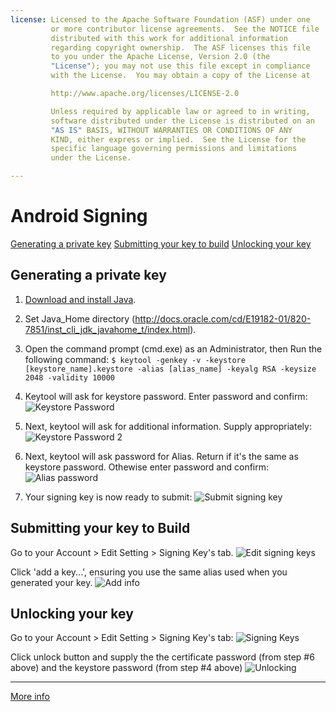 ```yaml
---
license: Licensed to the Apache Software Foundation (ASF) under one
         or more contributor license agreements.  See the NOTICE file
         distributed with this work for additional information
         regarding copyright ownership.  The ASF licenses this file
         to you under the Apache License, Version 2.0 (the
         "License"); you may not use this file except in compliance
         with the License.  You may obtain a copy of the License at

         http://www.apache.org/licenses/LICENSE-2.0

         Unless required by applicable law or agreed to in writing,
         software distributed under the License is distributed on an
         "AS IS" BASIS, WITHOUT WARRANTIES OR CONDITIONS OF ANY
         KIND, either express or implied.  See the License for the
         specific language governing permissions and limitations
         under the License.

---
```


# Android Signing

[Generating a private key](#_generating_a_private_key)
[Submitting your key to build](#_submitting_your_key_to_build)
[Unlocking your key](#_unlocking_your_key)

## Generating a private key

1. [Download and install Java](http://www.java.com/en/download/index.jsp).

2. Set Java_Home directory (http://docs.oracle.com/cd/E19182-01/820-7851/inst_cli_jdk_javahome_t/index.html).

3. Open the command prompt (cmd.exe) as an Administrator, then Run the following command: `$ keytool -genkey -v -keystore [keystore_name].keystore -alias [alias_name] -keyalg RSA -keysize 2048 -validity 10000`

4. Keytool will ask for keystore password. Enter password and confirm:
![Keystore Password](https://lh6.googleusercontent.com/-dTrBt9fr6XY/UQoYlRA-5AI/AAAAAAAAACA/HQfQ0dEeORE/s800/android_keystore_pass.png)

5. Next, keytool will ask for additional information. Supply appropriately:
![Keystore Password 2](https://lh3.googleusercontent.com/-tHJyFTz4Jgg/UQoZcBfALpI/AAAAAAAAACM/RadHnubtmzQ/s800/additional_info.png)

6. Next, keytool will ask password for Alias. Return if it's the same as keystore password. Othewise enter password and confirm:
![Alias password](https://lh4.googleusercontent.com/-rDuGcZs9D1o/UQobXI9BeqI/AAAAAAAAACk/Hzq0MRVysV4/s800/alias_password.png)

7. Your signing key is now ready to submit:
![Submit signing key](https://lh3.googleusercontent.com/-HITXvrjJ_Ts/UQoefEAAnfI/AAAAAAAAADM/4uurmV0t1eM/s800/keystore_ready.png)

## Submitting your key to Build

Go to your Account > Edit Setting > Signing Key's tab. 
![Edit signing keys](https://lh4.googleusercontent.com/-8yYhqgfxFd8/UQogUPNxBaI/AAAAAAAAADc/kS6zVSBT30U/s800/edit_account_settings.png)

Click 'add a key...', ensuring you use the same alias used when you generated your key.
![Add info](https://lh5.googleusercontent.com/-SlgtUAUu0yg/UQojGv88wyI/AAAAAAAAADs/feiaimA9TDA/s800/add_key.png)

## Unlocking your key

Go to your Account > Edit Setting > Signing Key's tab: 
![Signing Keys](https://lh4.googleusercontent.com/-8yYhqgfxFd8/UQogUPNxBaI/AAAAAAAAADc/kS6zVSBT30U/s800/edit_account_settings.png)

Click unlock button and supply the the certificate password (from step #6 above) and the keystore password (from step #4 above)
![Unlocking](https://lh5.googleusercontent.com/-_0NDzwogI34/UQonEx9z8jI/AAAAAAAAAD8/S3AfFDrQHyA/s800/unlock_key.png)

***

[More info](http://developer.android.com/tools/publishing/app-signing.html#cert)
